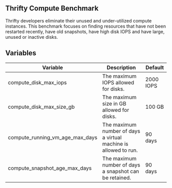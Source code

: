 ## Thrifty Compute Benchmark

Thrifty developers eliminate their unused and under-utilized compute instances. This benchmark focuses on finding resources that have not been restarted recently, have old snapshots, have high disk IOPS and have large, unused or inactive disks.

## Variables

| Variable | Description | Default |
| - | - | - |
| compute_disk_max_iops | The maximum IOPS allowed for disks. | 2000 IOPS |
| compute_disk_max_size_gb | The maximum size in GB allowed for disks. | 100 GB |
| compute_running_vm_age_max_days | The maximum number of days a virtual machine is allowed to run. | 90 days |
| compute_snapshot_age_max_days | The maximum number of days a snapshot can be retained. | 90 days |
